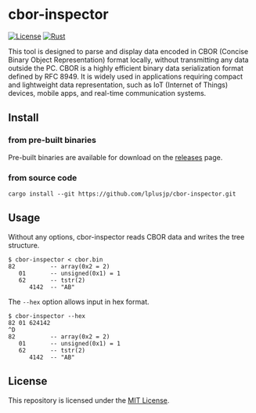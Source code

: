 # cbor-inspector

[![License](https://img.shields.io/badge/license-MIT-blue.svg)](LICENSE)
[![Rust](https://img.shields.io/badge/Rust-Edition%202021-orange)](https://www.rust-lang.org/)

This tool is designed to parse and display data encoded in CBOR (Concise Binary Object Representation) format locally, without transmitting any data outside the PC. CBOR is a highly efficient binary data serialization format defined by RFC 8949. It is widely used in applications requiring compact and lightweight data representation, such as IoT (Internet of Things) devices, mobile apps, and real-time communication systems.

## Install

### from pre-built binaries

Pre-built binaries are available for download on the [releases](https://github.com/lplusjp/cbor-inspector/releases) page.

### from source code

```
cargo install --git https://github.com/lplusjp/cbor-inspector.git
```

## Usage

Without any options, cbor-inspector reads CBOR data and writes the tree structure.

```
$ cbor-inspector < cbor.bin
82          -- array(0x2 = 2)
   01       -- unsigned(0x1) = 1
   62       -- tstr(2)
      4142  -- "AB"
```

The `--hex` option allows input in hex format.

```
$ cbor-inspector --hex
82 01 624142
^D
82          -- array(0x2 = 2)
   01       -- unsigned(0x1) = 1
   62       -- tstr(2)
      4142  -- "AB"
```

## License

This repository is licensed under the [MIT License](LICENSE).
